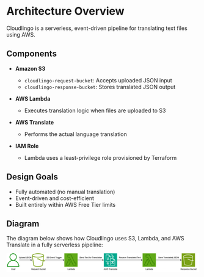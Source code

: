 # Architecture Overview

Cloudlingo is a serverless, event-driven pipeline for translating text files using AWS.

## Components

* **Amazon S3**

  * `cloudlingo-request-bucket`: Accepts uploaded JSON input
  * `cloudlingo-response-bucket`: Stores translated JSON output

* **AWS Lambda**

  * Executes translation logic when files are uploaded to S3

* **AWS Translate**

  * Performs the actual language translation

* **IAM Role**

  * Lambda uses a least-privilege role provisioned by Terraform

## Design Goals

* Fully automated (no manual translation)
* Event-driven and cost-efficient
* Built entirely within AWS Free Tier limits

## Diagram

The diagram below shows how Cloudlingo uses S3, Lambda, and AWS Translate in a fully serverless pipeline:

![Cloudlingo Architecture](cloudlingo.drawio.png)
